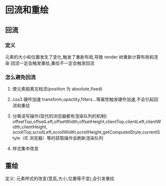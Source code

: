# 回流和重绘

## 回流

### 定义

元素的大小和位置发生了变化,触发了重新布局,导致 render 树重新计算布局和渲染
回流一定会触发重绘,重绘不一定会触发回流

### 怎么避免回流

1. 使元素脱离文档流(position 为 absolute,fixed)

2. css3 硬件加速
   transform,opactity,filters...等属性触发硬件加速,不会引起回流和重绘

3. 分离读写操作(现代的浏览器都有渲染队列的机制)
   offsetTop,offsetLeft,offsetWidth,offsetHeight,clientTop,clientLeft,clientWidth,clientHeight, scrollTop,scrollLeft,scrollWidth,scrollHeight,getComputedStyle,currentStyle（IE 浏览器）等的获取操作会刷新渲染队列
4. 样式集中改变

## 重绘

定义: 元素样式的改变(宽高,大小,位置等不变),会引发重绘
